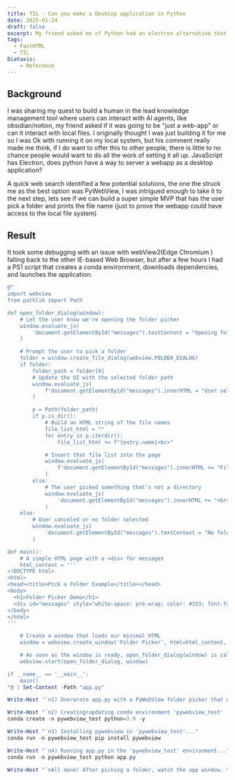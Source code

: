 ```yaml
---
title: TIL - Can you make a Desktop application in Python
date: 2025-01-24
draft: false
excerpt: My friend asked me of Python had an electron alternative that could make it possible for the user to access the local file system, so I felt compelled to find out.
tags:
  - FastHTML
  - TIL
Diataxis: 
    - Reference
---
```

## Background

I was sharing my quest to build a human in the lead knowledge management tool where users can interact with AI agents, like obsidian/notion, my friend asked if it was going to be "just a web-app" or can it interact with local files. I originally thought I was just building it for me so I was Ok with running it on my local system, but his comment really made me think, if I do want to offer this to other people, there is little to no chance people would want to do all the work of setting it all up. JavaScript has Electron, does python have a way to server a webapp as a desktop application?

A quick web search identified a few potential solutions, the one the struck me as the best option was PyWebView, I was intrigued enough to take it to the next step, lets see if we can build a super simple MVP that has the user pick a folder and prints the file name (just to prove the webapp could have access to the local file system)

## Result

It took some debugging with an issue with webView2(Edge Chromium ) falling back to the other IE-based Web Browser, but after a few hours I had a PS1 script that creates a conda environment, downloads dependencies, and launches the application:

```ps1
@"
import webview
from pathlib import Path

def open_folder_dialog(window):
    # Let the user know we're opening the folder picker
    window.evaluate_js(
        'document.getElementById("messages").textContent = "Opening folder dialog...";'
    )

    # Prompt the user to pick a folder
    folder = window.create_file_dialog(webview.FOLDER_DIALOG)
    if folder:
        folder_path = folder[0]
        # Update the UI with the selected folder path
        window.evaluate_js(
            f'document.getElementById("messages").innerHTML = "User selected folder:<br>{folder_path}<br><br>";'
        )

        p = Path(folder_path)
        if p.is_dir():
            # Build an HTML string of the file names
            file_list_html = ""
            for entry in p.iterdir():
                file_list_html += f"{entry.name}<br>"

            # Insert that file list into the page
            window.evaluate_js(
                f'document.getElementById("messages").innerHTML += "Files in folder:<br>{file_list_html}";'
            )
        else:
            # The user picked something that's not a directory
            window.evaluate_js(
                'document.getElementById("messages").innerHTML += "<br>Not a valid directory!";'
            )
    else:
        # User canceled or no folder selected
        window.evaluate_js(
            'document.getElementById("messages").textContent = "No folder selected";'
        )

def main():
    # A simple HTML page with a <div> for messages
    html_content = '''
<!DOCTYPE html>
<html>
<head><title>Pick a Folder Example</title></head>
<body>
  <h1>Folder Picker Demo</h1>
  <div id="messages" style="white-space: pre-wrap; color: #333; font-family: sans-serif;"></div>
</body>
</html>
'''

    # Create a window that loads our minimal HTML
    window = webview.create_window('Folder Picker', html=html_content, width=600, height=400)

    # As soon as the window is ready, open_folder_dialog(window) is called
    webview.start(open_folder_dialog, window)

if __name__ == '__main__':
    main()
"@ | Set-Content -Path "app.py"

Write-Host "`n1) Overwrote app.py with a PyWebView folder picker that updates UI."

Write-Host "`n2) Creating/updating conda environment 'pywebview_test' (Python 3.9)..."
conda create -n pywebview_test python=3.9 -y

Write-Host "`n3) Installing pywebview in 'pywebview_test'..."
conda run -n pywebview_test pip install pywebview

Write-Host "`n4) Running app.py in the 'pywebview_test' environment..."
conda run -n pywebview_test python app.py

Write-Host "`nAll done! After picking a folder, watch the app window. You'll see the folder path and file names there."

```
